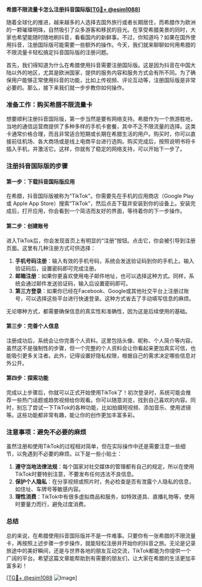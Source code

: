 **希腊不限流量卡怎么注册抖音国际版[[TG💪+ @esim1088](https://t.me/s/esim1088)]**

随着全球化的推进，越来越多的人选择去国外旅行或者长期居住，而希腊作为欧洲的一颗璀璨明珠，自然吸引了众多游客和移民的目光。在享受希腊美景的同时，大家也希望能随时随地刷抖音，看看国内的新鲜事。不过，你知道吗？如果在国外使用抖音，注册国际版可能需要一些额外的操作。今天，我们就来聊聊如何用希腊的不限流量卡轻松搞定抖音国际版的注册问题。

首先，我们得知道为什么在希腊使用抖音需要注册国际版。这是因为抖音在中国大陆以外的地区，尤其是欧洲国家，提供的服务内容和服务方式会有所不同。为了确保用户能够正常使用抖音的功能，比如上传视频、评论互动等，注册国际版是非常必要的。那么，接下来我们就一步步教你如何操作。

### 准备工作：购买希腊不限流量卡

想要顺利注册抖音国际版，第一步当然是要有网络支持。希腊作为一个旅游胜地，当地的通信运营商提供了多种多样的手机卡套餐，其中不乏不限流量的选择。这类卡通常价格合理，而且非常适合短期或长期在希腊生活的用户。购买时，你可以直接前往机场、各大商场或是线上电商平台进行选购。购买完成后，按照说明书将卡插入手机，并激活它。这样，你就有了稳定的网络支持，可以开始下一步了。

### 注册抖音国际版的步骤

#### 第一步：下载抖音国际版应用

在希腊，抖音国际版被称为“TikTok”。你需要先在手机的应用商店（Google Play 或 Apple App Store）搜索“TikTok”，然后点击下载并安装到你的设备上。安装完成后，打开应用，你会看到一个简洁而友好的界面，等待着你的下一步操作。

#### 第二步：创建账号

进入TikTok后，你会发现首页上有明显的“注册”按钮。点击它，你会被引导到注册页面。这里有几种注册方式可供选择：

1. **手机号码注册**：输入有效的手机号码，系统会发送验证码到你的手机上。输入验证码后，设置密码即可完成注册。
2. **邮箱注册**：如果你更喜欢使用电子邮件地址，也可以选择这种方式。同样，系统会通过邮件发送验证码，输入后设置密码即可。
3. **第三方登录**：如果你已经在Facebook、Google或其他社交平台上注册过账号，可以选择这些平台进行快速登录。这种方式省去了手动填写信息的麻烦。

无论哪种方式，都需要确保信息的真实性和准确性，因为这是后续使用的基础。

#### 第三步：完善个人信息

注册成功后，系统会让你完善个人资料。这里包括头像、昵称、个人简介等内容。虽然这不是强制性的步骤，但一个完整的个人资料会让你看起来更加真实可信，也能吸引更多关注者。此外，记得设置好隐私权限，根据自己的需求决定哪些信息对外公开。

#### 第四步：探索功能

完成以上步骤后，你就可以正式开始使用TikTok了！初次登录时，系统可能会推荐一些热门话题或趋势视频给你观看。你可以随意浏览，找到自己喜欢的内容。同时，别忘了尝试一下TikTok的各种功能，比如拍摄短视频、添加音乐、使用滤镜等。这些功能都非常有趣，能让你的创作更加丰富多彩。

### 注意事项：避免不必要的麻烦

虽然注册和使用TikTok的过程相对简单，但在实际操作中还是需要注意一些细节，以免遇到不必要的麻烦。以下是一些小贴士：

1. **遵守当地法律法规**：每个国家对社交媒体的管理都有自己的规定，所以在使用TikTok时要特别注意，不要发布任何违法不良信息。
2. **保护个人隐私**：在分享视频或照片时，务必检查是否有泄露个人隐私的信息，如住址、车牌号等敏感内容。
3. **理性消费**：TikTok中有很多虚拟商品和服务，如特效道具、直播礼物等，使用时要量力而行，避免过度消费。

### 总结

总的来说，在希腊使用抖音国际版并不是一件难事。只要你有一张希腊的不限流量卡，再按照上述步骤一步步操作，就能轻松注册并开始你的抖音之旅。无论是记录旅途中的美好瞬间，还是与世界各地的朋友互动交流，TikTok都能为你提供一个广阔的平台。希望这篇文章能帮助到有需要的朋友们，让大家在希腊的生活更加丰富多彩！

[[TG💪+ @esim1088](https://t.me/s/esim1088) ![Image](https://i.postimg.cc/4NQfJmqS/Snipaste-2025-05-13-00-14-12.png)]